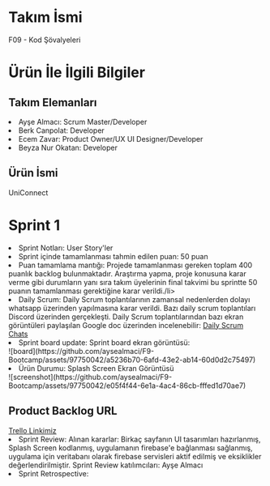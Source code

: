 <h1>Takım İsmi</h1>
F09 - Kod Şövalyeleri

<h1>Ürün İle İlgili Bilgiler</h1>
<h2>Takım Elemanları</h2>

<li>Ayşe Almacı: Scrum Master/Developer</li>
<li>Berk Canpolat: Developer</li>
<li>Ecem Zavar: Product Owner/UX UI Designer/Developer</li>
<li>Beyza Nur Okatan: Developer</li>

<h2>Ürün İsmi</h2>
UniConnect

<h1>Sprint 1</h1>
<li>Sprint Notları: User Story'ler</li>
<li>Sprint içinde tamamlanması tahmin edilen puan: 50 puan</li>
<li>Puan tamamlama mantığı: Projede tamamlanması gereken toplam 400 puanlık backlog bulunmaktadır. Araştırma yapma, proje konusuna karar verme gibi durumların yanı sıra takım üyelerinin final takvimi bu sprintte 50 puanın tamamlanması gerektiğine karar verildi./li>
<li>Daily Scrum: Daily Scrum toplantılarının zamansal nedenlerden dolayı whatsapp üzerinden yapılmasına karar verildi. Bazı daily scrum toplantıları Discord üzerinden gerçekleşti. Daily Scrum toplantılarından bazı ekran görüntüleri paylaşılan Google doc üzerinden incelenebilir: <a href="https://docs.google.com/document/d/1yGjhoHgQCITzUuw37A3ZoLZASbHPJey503RhSiGiH2A/edit?usp=sharing">Daily Scrum Chats</a></li>

<li>Sprint board update: Sprint board ekran görüntüsü: </li>
![board](https://github.com/aysealmaci/F9-Bootcamp/assets/97750042/a5236b70-6afd-43e2-ab14-60d0d2c75497)

<li>Ürün Durumu: Splash Screen Ekran Görüntüsü</li>
![screenshot](https://github.com/aysealmaci/F9-Bootcamp/assets/97750042/e05f4f44-6e1a-4ac4-86cb-fffed1d70ae7)

<h2>Product Backlog URL</h2>
<a href="https://trello.com/b/B6H3xK9i/g%C3%B6rev-da%C4%9F%C4%B1l%C4%B1m%C4%B1">Trello Linkimiz</a>

<li>Sprint Review: Alınan kararlar: Birkaç sayfanın UI tasarımları hazırlanmış, Splash Screen kodlanmış, uygulamanın firebase'e bağlanması sağlanmış, uygulama için veritabanı olarak firebase servisleri aktif edilmiş ve eksiklikler değerlendirilmiştir. Sprint Review katılımcıları: Ayşe Almacı</li>

<li>Sprint Retrospective:
<ul></ul>

</li>










